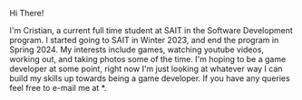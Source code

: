 Hi There!

I'm Cristian, a current full time student at SAIT in the Software Development program.
I started going to SAIT in Winter 2023, and end the program in Spring 2024.
My interests include games, watching youtube videos, working out, and taking photos some of the time.
I'm hoping to be a game developer at some point, right now I'm just looking at whatever way I can build my skills up towards being a game developer.
If you have any queries feel free to e-mail me at *.
